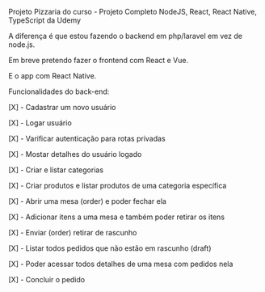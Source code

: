 Projeto Pizzaria do curso - Projeto Completo NodeJS, React, React Native, TypeScript da Udemy

A diferença é que estou fazendo o backend em php/laravel em vez de node.js.

Em breve pretendo fazer o frontend com React e Vue.

E o app com React Native.

Funcionalidades do back-end:

[X] - Cadastrar um novo usuário

[X] - Logar usuário

[X] - Varificar autenticação para rotas privadas

[X] - Mostar detalhes do usuário logado 

[X] - Criar e listar categorias 

[X] - Criar produtos e listar produtos de uma categoria específica 

[X] - Abrir uma mesa (order) e poder fechar ela 

[X] - Adicionar itens a uma mesa e também poder retirar os itens  

[X] - Enviar (order) retirar de rascunho 

[X] - Listar todos pedidos que não estão em rascunho (draft)

[X] - Poder acessar todos detalhes de uma mesa com pedidos nela

[X] - Concluir o pedido

